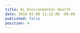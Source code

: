 ```yaml
---
title: KL Environmental Health
date: 2018-02-08 11:22:00 -08:00
published: false
position: 4
---
```


